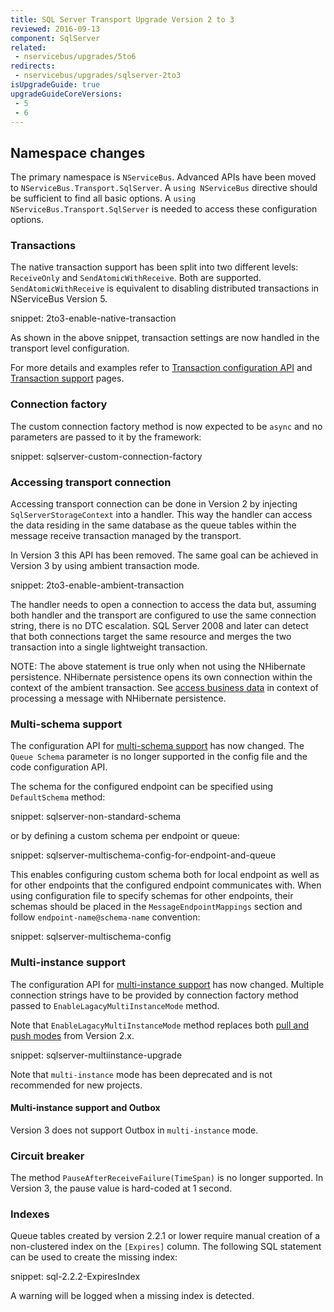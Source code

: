 ```yaml
---
title: SQL Server Transport Upgrade Version 2 to 3
reviewed: 2016-09-13
component: SqlServer
related:
 - nservicebus/upgrades/5to6
redirects:
 - nservicebus/upgrades/sqlserver-2to3
isUpgradeGuide: true
upgradeGuideCoreVersions:
 - 5
 - 6
---
```



## Namespace changes

The primary namespace is `NServiceBus`. Advanced APIs have been moved to `NServiceBus.Transport.SqlServer`. A `using NServiceBus` directive should be sufficient to find all basic options. A `using NServiceBus.Transport.SqlServer` is needed to access these configuration options.


### Transactions

The native transaction support has been split into two different levels: `ReceiveOnly` and `SendAtomicWithReceive`. Both are supported. `SendAtomicWithReceive` is equivalent to disabling distributed transactions in NServiceBus Version 5.

snippet: 2to3-enable-native-transaction

As shown in the above snippet, transaction settings are now handled in the transport level configuration.

For more details and examples refer to [Transaction configuration API](/nservicebus/upgrades/5to6/transaction-configuration.md) and [Transaction support](/transports/transactions.md) pages.


### Connection factory

The custom connection factory method is now expected to be `async` and no parameters are passed to it by the framework:

snippet: sqlserver-custom-connection-factory


### Accessing transport connection

Accessing transport connection can be done in Version 2 by injecting `SqlServerStorageContext` into a handler. This way the handler can access the data residing in the same database as the queue tables within the message receive transaction managed by the transport.

In Version 3 this API has been removed. The same goal can be achieved in Version 3 by using ambient transaction mode.

snippet: 2to3-enable-ambient-transaction

The handler needs to open a connection to access the data but, assuming both handler and the transport are configured to use the same connection string, there is no DTC escalation. SQL Server 2008 and later can detect that both connections target the same resource and merges the two transaction into a single lightweight transaction.

NOTE: The above statement is true only when not using the NHibernate persistence. NHibernate persistence opens its own connection within the context of the ambient transaction. See [access business data](/persistence/nhibernate/accessing-data.md) in context of processing a message with NHibernate persistence.


### Multi-schema support

The configuration API for [multi-schema support](/transports/sqlserver/deployment-options.md#modes-overview-multi-schema) has now changed. The `Queue Schema` parameter is no longer supported in the config file and the code configuration API.

The schema for the configured endpoint can be specified using `DefaultSchema` method:

snippet: sqlserver-non-standard-schema

or by defining a custom schema per endpoint or queue:

snippet: sqlserver-multischema-config-for-endpoint-and-queue

This enables configuring custom schema both for local endpoint as well as for other endpoints that the configured endpoint communicates with. When using configuration file to specify schemas for other endpoints, their schemas should be placed in the `MessageEndpointMappings` section and follow `endpoint-name@schema-name` convention:

snippet: sqlserver-multischema-config


### Multi-instance support

The configuration API for [multi-instance support](/transports/sqlserver/deployment-options.md#modes-overview-multi-instance) has now changed. Multiple connection strings have to be provided by connection factory method passed to `EnableLagacyMultiInstanceMode` method.

Note that `EnableLagacyMultiInstanceMode` method replaces both [pull and push modes](/transports/sqlserver/connection-settings.md#multiple-connection-strings) from Version 2.x.

snippet: sqlserver-multiinstance-upgrade

Note that `multi-instance` mode has been deprecated and is not recommended for new projects.


#### Multi-instance support and Outbox

Version 3 does not support Outbox in `multi-instance` mode.


### Circuit breaker

The method `PauseAfterReceiveFailure(TimeSpan)` is no longer supported. In Version 3, the pause value is hard-coded at 1 second.


### Indexes

Queue tables created by version 2.2.1 or lower require manual creation of a non-clustered index on the `[Expires]` column. The following SQL statement can be used to create the missing index:

snippet: sql-2.2.2-ExpiresIndex

A warning will be logged when a missing index is detected.

